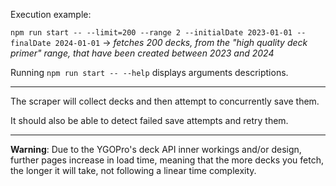 Execution example:

`npm run start -- --limit=200 --range 2 --initialDate 2023-01-01 --finalDate 2024-01-01` -> *fetches 200 decks, from the "high quality deck primer" range, that have been created between 2023 and 2024*

Running `npm run start -- --help` displays arguments descriptions.

---
The scraper will collect decks and then attempt to concurrently save them.

It should also be able to detect failed save attempts and retry them.

---
**Warning**: Due to the YGOPro's deck API inner workings and/or design, further pages increase in load time, meaning that the more decks you fetch, the longer it will take, not following a linear time complexity.
